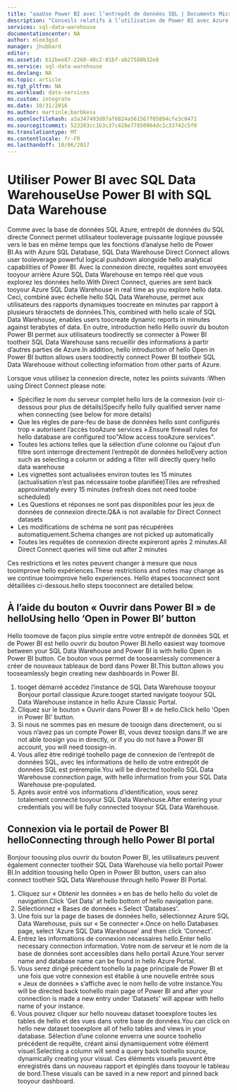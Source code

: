 ```yaml
---
title: "aaaUse Power BI avec l’entrepôt de données SQL | Documents Microsoft"
description: "Conseils relatifs à l’utilisation de Power BI avec Azure SQL Data Warehouse pour le développement de solutions."
services: sql-data-warehouse
documentationcenter: NA
author: mlee3gsd
manager: jhubbard
editor: 
ms.assetid: b12bee87-2268-40c2-81bf-ab27588b32e8
ms.service: sql-data-warehouse
ms.devlang: NA
ms.topic: article
ms.tgt_pltfrm: NA
ms.workload: data-services
ms.custom: integrate
ms.date: 10/31/2016
ms.author: martinle;barbkess
ms.openlocfilehash: a3a347493d07af6824a561567f05894cfe3c0471
ms.sourcegitcommit: 523283cc1b3c37c428e77850964dc1c33742c5f0
ms.translationtype: MT
ms.contentlocale: fr-FR
ms.lasthandoff: 10/06/2017
---
```

# <a name="use-power-bi-with-sql-data-warehouse"></a><span data-ttu-id="f06bf-103">Utiliser Power BI avec SQL Data Warehouse</span><span class="sxs-lookup"><span data-stu-id="f06bf-103">Use Power BI with SQL Data Warehouse</span></span>
<span data-ttu-id="f06bf-104">Comme avec la base de données SQL Azure, entrepôt de données du SQL directe Connect permet utilisateur tooleverage puissante logique poussée vers le bas en même temps que les fonctions d’analyse hello de Power BI.</span><span class="sxs-lookup"><span data-stu-id="f06bf-104">As with Azure SQL Database, SQL Data Warehouse Direct Connect allows user tooleverage powerful logical pushdown alongside hello analytical capabilities of Power BI.</span></span>  <span data-ttu-id="f06bf-105">Avec la connexion directe, requêtes sont envoyées tooyour arrière Azure SQL Data Warehouse en temps réel que vous explorez les données hello.</span><span class="sxs-lookup"><span data-stu-id="f06bf-105">With Direct Connect, queries are sent back tooyour Azure SQL Data Warehouse in real time as you explore hello data.</span></span>  <span data-ttu-id="f06bf-106">Ceci, combiné avec échelle hello SQL Data Warehouse, permet aux utilisateurs des rapports dynamiques toocreate en minutes par rapport à plusieurs téraoctets de données.</span><span class="sxs-lookup"><span data-stu-id="f06bf-106">This, combined with hello scale of SQL Data Warehouse, enables users toocreate dynamic reports in minutes against terabytes of data.</span></span>  <span data-ttu-id="f06bf-107">En outre, introduction hello Hello ouvrir du bouton Power BI permet aux utilisateurs toodirectly se connecter à Power BI tootheir SQL Data Warehouse sans recueillir des informations à partir d’autres parties de Azure.</span><span class="sxs-lookup"><span data-stu-id="f06bf-107">In addition, hello introduction of hello Open in Power BI button allows users toodirectly connect Power BI tootheir SQL Data Warehouse without collecting information from other parts of Azure.</span></span>

<span data-ttu-id="f06bf-108">Lorsque vous utilisez la connexion directe, notez les points suivants :</span><span class="sxs-lookup"><span data-stu-id="f06bf-108">When using Direct Connect please note:</span></span>

* <span data-ttu-id="f06bf-109">Spécifiez le nom du serveur complet hello lors de la connexion (voir ci-dessous pour plus de détails)</span><span class="sxs-lookup"><span data-stu-id="f06bf-109">Specify hello fully qualified server name when connecting (see below for more details)</span></span>
* <span data-ttu-id="f06bf-110">Que les règles de pare-feu de base de données hello sont configurés trop « autorisent l’accès tooAzure services ».</span><span class="sxs-lookup"><span data-stu-id="f06bf-110">Ensure firewall rules for hello database are configured too"Allow access tooAzure services".</span></span>
* <span data-ttu-id="f06bf-111">Toutes les actions telles que la sélection d’une colonne ou l’ajout d’un filtre sont interroge directement l’entrepôt de données hello</span><span class="sxs-lookup"><span data-stu-id="f06bf-111">Every action such as selecting a column or adding a filter will  directly query hello data warehouse</span></span>
* <span data-ttu-id="f06bf-112">Les vignettes sont actualisées environ toutes les 15 minutes (actualisation n’est pas nécessaire toobe planifiée)</span><span class="sxs-lookup"><span data-stu-id="f06bf-112">Tiles are refreshed approximately every 15 minutes (refresh does not need toobe scheduled)</span></span>
* <span data-ttu-id="f06bf-113">Les Questions et réponses ne sont pas disponibles pour les jeux de données de connexion directe.</span><span class="sxs-lookup"><span data-stu-id="f06bf-113">Q&A is not available for Direct Connect datasets</span></span>
* <span data-ttu-id="f06bf-114">Les modifications de schéma ne sont pas récupérées automatiquement.</span><span class="sxs-lookup"><span data-stu-id="f06bf-114">Schema changes are not picked up automatically</span></span>
* <span data-ttu-id="f06bf-115">Toutes les requêtes de connexion directe expireront après 2 minutes.</span><span class="sxs-lookup"><span data-stu-id="f06bf-115">All Direct Connect queries will time out after 2 minutes</span></span>

<span data-ttu-id="f06bf-116">Ces restrictions et les notes peuvent changer à mesure que nous tooimprove hello expériences.</span><span class="sxs-lookup"><span data-stu-id="f06bf-116">These restrictions and notes may change as we continue tooimprove hello experiences.</span></span> <span data-ttu-id="f06bf-117">Hello étapes tooconnect sont détaillées ci-dessous.</span><span class="sxs-lookup"><span data-stu-id="f06bf-117">hello steps tooconnect are detailed below.</span></span>  

## <a name="using-hello-open-in-power-bi-button"></a><span data-ttu-id="f06bf-118">À l’aide du bouton « Ouvrir dans Power BI » de hello</span><span class="sxs-lookup"><span data-stu-id="f06bf-118">Using hello ‘Open in Power BI’ button</span></span>
<span data-ttu-id="f06bf-119">Hello toomove de façon plus simple entre votre entrepôt de données SQL et de Power BI est hello ouvrir du bouton Power BI.</span><span class="sxs-lookup"><span data-stu-id="f06bf-119">hello easiest way toomove between your SQL Data Warehouse and Power BI is with hello Open in Power BI button.</span></span> <span data-ttu-id="f06bf-120">Ce bouton vous permet de tooseamlessly commencer à créer de nouveaux tableaux de bord dans Power BI.</span><span class="sxs-lookup"><span data-stu-id="f06bf-120">This button allows you tooseamlessly begin creating new dashboards in Power BI.</span></span>  

1. <span data-ttu-id="f06bf-121">tooget démarré accédez l’instance de SQL Data Warehouse tooyour Bonjour portail classique Azure.</span><span class="sxs-lookup"><span data-stu-id="f06bf-121">tooget started navigate tooyour SQL Data Warehouse instance in hello Azure Classic Portal.</span></span>
2. <span data-ttu-id="f06bf-122">Cliquez sur le bouton « Ouvrir dans Power BI » de hello.</span><span class="sxs-lookup"><span data-stu-id="f06bf-122">Click hello 'Open in Power BI' button.</span></span>
3. <span data-ttu-id="f06bf-123">Si nous ne sommes pas en mesure de toosign dans directement, ou si vous n’avez pas un compte Power BI, vous devez toosign dans.</span><span class="sxs-lookup"><span data-stu-id="f06bf-123">If we are not able toosign you in directly, or if you do not have a Power BI account, you will need toosign-in.</span></span>  
4. <span data-ttu-id="f06bf-124">Vous allez être redirigé toohello page de connexion de l’entrepôt de données SQL, avec les informations de hello de votre entrepôt de données SQL est préremplie.</span><span class="sxs-lookup"><span data-stu-id="f06bf-124">You will be directed toohello SQL Data Warehouse connection page, with hello information from your SQL Data Warehouse pre-populated.</span></span>
5. <span data-ttu-id="f06bf-125">Après avoir entré vos informations d’identification, vous serez totalement connecté tooyour SQL Data Warehouse.</span><span class="sxs-lookup"><span data-stu-id="f06bf-125">After entering your credentials you will be fully connected tooyour SQL Data Warehouse.</span></span>

## <a name="connecting-through-hello-power-bi-portal"></a><span data-ttu-id="f06bf-126">Connexion via le portail de Power BI hello</span><span class="sxs-lookup"><span data-stu-id="f06bf-126">Connecting through hello Power BI portal</span></span>
<span data-ttu-id="f06bf-127">Bonjour toousing plus ouvrir du bouton Power BI, les utilisateurs peuvent également connecter tootheir SQL Data Warehouse via hello portail Power BI.</span><span class="sxs-lookup"><span data-stu-id="f06bf-127">In addition toousing hello Open in Power BI button, users can also connect tootheir SQL Data Warehouse through hello Power BI Portal.</span></span>

1. <span data-ttu-id="f06bf-128">Cliquez sur « Obtenir les données » en bas de hello hello du volet de navigation.</span><span class="sxs-lookup"><span data-stu-id="f06bf-128">Click 'Get Data' at hello bottom of hello navigation pane.</span></span>
2. <span data-ttu-id="f06bf-129">Sélectionnez « Bases de données ».</span><span class="sxs-lookup"><span data-stu-id="f06bf-129">Select 'Databases'.</span></span>
3. <span data-ttu-id="f06bf-130">Une fois sur la page de bases de données hello, sélectionnez Azure SQL Data Warehouse, puis sur « Se connecter ».</span><span class="sxs-lookup"><span data-stu-id="f06bf-130">Once on hello Databases page, select 'Azure SQL Data Warehouse' and then click 'Connect'.</span></span>
4. <span data-ttu-id="f06bf-131">Entrez les informations de connexion nécessaires hello.</span><span class="sxs-lookup"><span data-stu-id="f06bf-131">Enter hello necessary connection information.</span></span>  <span data-ttu-id="f06bf-132">Votre nom de serveur et le nom de la base de données sont accessibles dans hello portail Azure.</span><span class="sxs-lookup"><span data-stu-id="f06bf-132">Your server name and database name can be found in hello Azure Portal.</span></span>
5. <span data-ttu-id="f06bf-133">Vous serez dirigé précédent toohello la page principale de Power BI et une fois que votre connexion est établie à une nouvelle entrée sous « Jeux de données » s’affiche avec le nom hello de votre instance.</span><span class="sxs-lookup"><span data-stu-id="f06bf-133">You will be directed back toohello main page of Power BI and after your connection is made a new entry under 'Datasets' will appear with hello name of your instance.</span></span>  
6. <span data-ttu-id="f06bf-134">Vous pouvez cliquer sur hello nouveau dataset tooexplore toutes les tables de hello et des vues dans votre base de données.</span><span class="sxs-lookup"><span data-stu-id="f06bf-134">You can click on hello new dataset tooexplore all of hello tables and views in your database.</span></span> <span data-ttu-id="f06bf-135">Sélection d’une colonne enverra une source toohello précédent de requête, créant ainsi dynamiquement votre élément visuel.</span><span class="sxs-lookup"><span data-stu-id="f06bf-135">Selecting a column will send a query back toohello source, dynamically creating your visual.</span></span> <span data-ttu-id="f06bf-136">Ces éléments visuels peuvent être enregistrés dans un nouveau rapport et épinglés dans tooyour le tableau de bord.</span><span class="sxs-lookup"><span data-stu-id="f06bf-136">These visuals can be saved in a new report and pinned back tooyour dashboard.</span></span>

<!--Image references-->

<!--Article references-->
[SQL Data Warehouse development overview]:  ./sql-data-warehouse-overview-develop/
[SQL Data Warehouse integration overview]:  ./sql-data-warehouse-overview-integration/

<!--MSDN references-->

<!--Other Web references-->
